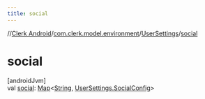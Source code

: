 ```yaml
---
title: social
---
```

//[Clerk Android](../../../index.html)/[com.clerk.model.environment](../index.html)/[UserSettings](index.html)/[social](social.html)



# social



[androidJvm]\
val [social](social.html): [Map](https://kotlinlang.org/api/latest/jvm/stdlib/kotlin-stdlib/kotlin.collections/-map/index.html)&lt;[String](https://kotlinlang.org/api/latest/jvm/stdlib/kotlin-stdlib/kotlin/-string/index.html), [UserSettings.SocialConfig](-social-config/index.html)&gt;




